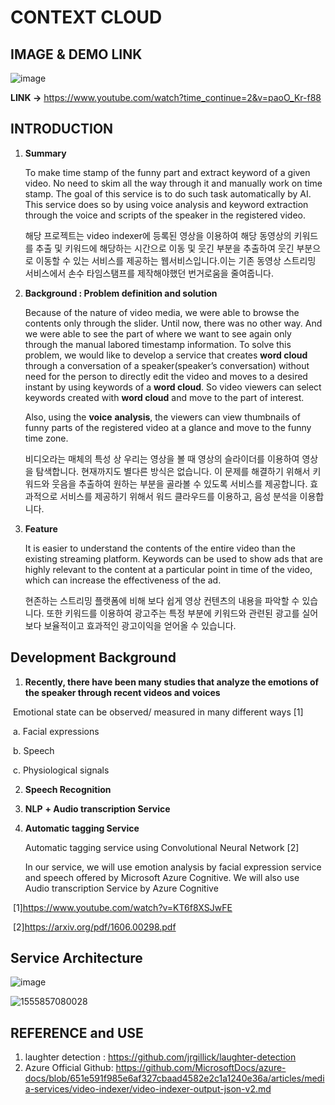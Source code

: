 # CONTEXT CLOUD 



## IMAGE & DEMO LINK

![image](https://user-images.githubusercontent.com/26568793/56471350-540f5200-648c-11e9-8e62-04bb63e16c17.png)

   **LINK →**  https://www.youtube.com/watch?time_continue=2&v=paoO_Kr-f88

## 

## INTRODUCTION

1. **Summary**

   To make time stamp of the funny part and extract keyword of a given video. No need
   to skim all the way through it and manually work on time stamp. The goal of
   this service is to do such task automatically by AI. This service does so by
   using voice analysis and keyword extraction through the voice and scripts of
   the speaker in the registered video.

   해당 프로젝트는 video indexer에 등록된 영상을 이용하여 해당 동영상의 키워드를 추출 및 키워드에 해당하는 시간으로 이동 및 웃긴 부분을 추출하여 웃긴 부분으로 이동할 수 있는 서비스를 제공하는 웹서비스입니다.이는 기존 동영상 스트리밍 서비스에서 손수 타임스탬프를 제작해야했던 번거로움을 줄여줍니다. 

   

2. **Background : Problem definition and solution**

   Because of the nature of video media, we were able to browse the contents only through the slider. Until now, there was no other way. And we were able to see the part of where we want to see again only through the manual labored timestamp information.
    To solve this problem, we would like to develop a service that creates **word cloud** through a conversation of a speaker(speaker’s conversation) without need for the person to directly edit the video and moves to a desired instant by using keywords of a **word cloud**. So video viewers can select keywords created with **word cloud** and move to the part of interest.

   Also, using the **voice** **analysis**, the viewers can view thumbnails of funny parts of the registered video at a glance and move to the funny time zone.

   

   비디오라는 매체의 특성 상 우리는 영상을 볼 때 영상의 슬라이더를 이용하여 영상을 탐색합니다. 현재까지도 별다른 방식은 없습니다. 이 문제를 해결하기 위해서 키워드와 웃음을 추출하여 원하는 부분을 골라볼 수 있도록 서비스를 제공합니다.  효과적으로 서비스를 제공하기 위해서 워드 클라우드를 이용하고, 음성 분석을 이용합니다.

   

3. **Feature** 

   It is easier to understand the contents of the entire video than the existing streaming platform. Keywords can be used to show ads that are highly relevant to the content at a particular point in time of the video, which can increase the effectiveness of the ad.

   현존하는 스트리밍 플랫폼에 비해 보다 쉽게 영상 컨텐츠의 내용을 파악할 수 있습니다. 또한 키워드를 이용하여 광고주는 특정 부분에 키워드와 관련된 광고를 실어 보다 보율적이고 효과적인 광고이익을 얻어올 수 있습니다.

## Development Background

1. **Recently, there have been many studies that analyze the emotions of the speaker through recent videos and voices**

​        Emotional state can be observed/ measured in many different ways [1]

​        a. Facial expressions

​        b. Speech

​        c. Physiological signals



2. **Speech Recognition**

3. **NLP** **+ Audio transcription Service** 

4. **Automatic tagging Service**

   Automatic tagging service using Convolutional Neural Network [2] 

   In our service, we will use emotion analysis by facial expression service and speech offered by Microsoft Azure Cognitive. We will also use Audio transcription Service  by Azure Cognitive

​      [1]https://www.youtube.com/watch?v=KT6f8XSJwFE

​      [2]https://arxiv.org/pdf/1606.00298.pdf



## Service Architecture 

![image](https://user-images.githubusercontent.com/26568793/56471438-735aaf00-648d-11e9-8c5b-404a4ea002ae.png)

![1555857080028](C:\Users\Domirae\AppData\Roaming\Typora\typora-user-images\1555857080028.png)



## REFERENCE and USE

1. laughter detection : https://github.com/jrgillick/laughter-detection
2.  Azure Official Github:  <https://github.com/MicrosoftDocs/azure-docs/blob/651e591f985e6af327cbaad4582e2c1a1240e36a/articles/media-services/video-indexer/video-indexer-output-json-v2.md>

